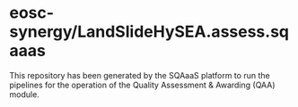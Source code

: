 # eosc-synergy/LandSlideHySEA.assess.sqaaas
This repository has been generated by the SQAaaS platform to run the pipelines
for the operation of the
Quality Assessment & Awarding (QAA)
module.